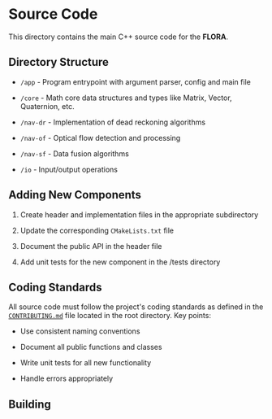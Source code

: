 # Source Code

This directory contains the main C++ source code for the **FLORA**.

## Directory Structure

- `/app` - Program entrypoint with argument parser, config and main file

- `/core` - Math core data structures and types like Matrix, Vector, Quaternion, etc.

- `/nav-dr` - Implementation of dead reckoning algorithms

- `/nav-of` - Optical flow detection and processing

- `/nav-sf` - Data fusion algorithms

- `/io` - Input/output operations

## Adding New Components

1. Create header and implementation files in the appropriate subdirectory

2. Update the corresponding `CMakeLists.txt` file

3. Document the public API in the header file

4. Add unit tests for the new component in the /tests directory

## Coding Standards

All source code must follow the project's coding standards as defined in the [`CONTRIBUTING.md`](../Contributing.md) file located in the root directory. Key points:

- Use consistent naming conventions

- Document all public functions and classes

- Write unit tests for all new functionality

- Handle errors appropriately

## Building

